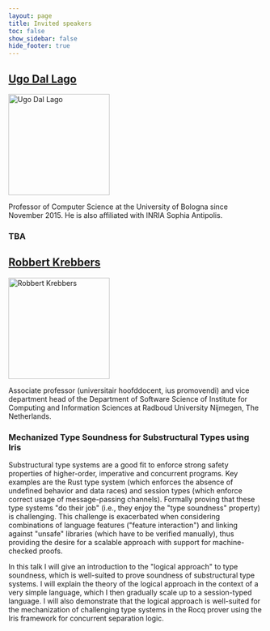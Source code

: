 ```yaml
---
layout: page
title: Invited speakers
toc: false
show_sidebar: false
hide_footer: true
---
```


## [Ugo Dal Lago](https://udallago.github.io/)
<img src="https://udallago.github.io/assets/img/picture.jpg" alt="Ugo Dal Lago" width="200"/>

Professor of Computer Science at the University of Bologna since November 2015. He is also affiliated with INRIA Sophia Antipolis.


### TBA


## [Robbert Krebbers](https://robbertkrebbers.nl/)

<img src="https://robbertkrebbers.nl/me.jpg" alt="Robbert Krebbers" width="200"/>

Associate professor (universitair hoofddocent, ius promovendi) and vice department head of the 
Department of Software Science of Institute for Computing and Information Sciences at Radboud University Nijmegen, The Netherlands.

### Mechanized Type Soundness for Substructural Types using Iris

Substructural type systems are a good fit to enforce strong safety properties
of higher-order, imperative and concurrent programs. Key examples are the Rust
type system (which enforces the absence of undefined behavior and data races)
and session types (which enforce correct usage of message-passing channels).
Formally proving that these type systems "do their job" (i.e., they enjoy the
"type soundness" property) is challenging. This challenge is exacerbated when
considering combinations of language features ("feature interaction") and
linking against "unsafe" libraries (which have to be verified manually), thus
providing the desire for a scalable approach with support for machine-checked
proofs.

In this talk I will give an introduction to the "logical approach" to type
soundness, which is well-suited to prove soundness of substructural type
systems. I will explain the theory of the logical approach in the context of a
very simple language, which I then gradually scale up to a session-typed
language. I will also demonstrate that the logical approach is well-suited for
the mechanization of challenging type systems in the Rocq prover using the Iris
framework for concurrent separation logic.
